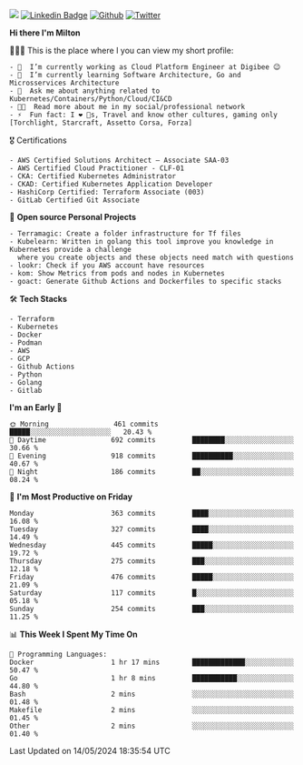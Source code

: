 ![](https://komarev.com/ghpvc/?username=miltlima&color=blueviolet) [![Linkedin Badge](https://img.shields.io/badge/-LinkedIn-blue?style=flat-square&logo=Linkedin&logoColor=white&link=https://www.linkedin.com/in/miltonlimaj/)](https://www.linkedin.com/in/miltonlimaj/) [![Github](https://img.shields.io/github/followers/miltlima?style=social)](https://github.com/miltlima?tab=followers) [![Twitter](https://img.shields.io/twitter/follow/milt_lima?style=social)](https://twitter.com/milt_lima)
 


     
**Hi there I'm Milton**

👨🏽‍💻 This is the place where I you can view my short profile:
```text
- 🔭  I’m currently working as Cloud Platform Engineer at Digibee 😉
- 🌱  I’m currently learning Software Architecture, Go and Microsservices Architecture
- 💬  Ask me about anything related to Kubernetes/Containers/Python/Cloud/CI&CD
- 👨‍💻  Read more about me in my social/professional network
- ⚡  Fun fact: I ❤️ 🐶s, Travel and know other cultures, gaming only [Torchlight, Starcraft, Assetto Corsa, Forza]
```
🎖 Certifications
```text
- AWS Certified Solutions Architect – Associate SAA-03
- AWS Certified Cloud Practitioner - CLF-01
- CKA: Certified Kubernetes Administrator
- CKAD: Certified Kubernetes Application Developer
- HashiCorp Certified: Terraform Associate (003)
- GitLab Certified Git Associate
```
📐 **Open source Personal Projects**

```text
- Terramagic: Create a folder infrastructure for Tf files
- Kubelearn: Written in golang this tool improve you knowledge in Kubernetes provide a challenge
  where you create objects and these objects need match with questions
- lookr: Check if you AWS account have resources
- kom: Show Metrics from pods and nodes in Kubernetes
- goact: Generate Github Actions and Dockerfiles to specific stacks
```
🛠 **Tech Stacks**

```text
- Terraform
- Kubernetes
- Docker
- Podman
- AWS
- GCP
- Github Actions
- Python
- Golang
- Gitlab
```         

<!--START_SECTION:waka-->
**I'm an Early 🐤** 

```text
🌞 Morning                461 commits         █████░░░░░░░░░░░░░░░░░░░░   20.43 % 
🌆 Daytime                692 commits         ████████░░░░░░░░░░░░░░░░░   30.66 % 
🌃 Evening                918 commits         ██████████░░░░░░░░░░░░░░░   40.67 % 
🌙 Night                  186 commits         ██░░░░░░░░░░░░░░░░░░░░░░░   08.24 % 
```
📅 **I'm Most Productive on Friday** 

```text
Monday                   363 commits         ████░░░░░░░░░░░░░░░░░░░░░   16.08 % 
Tuesday                  327 commits         ████░░░░░░░░░░░░░░░░░░░░░   14.49 % 
Wednesday                445 commits         █████░░░░░░░░░░░░░░░░░░░░   19.72 % 
Thursday                 275 commits         ███░░░░░░░░░░░░░░░░░░░░░░   12.18 % 
Friday                   476 commits         █████░░░░░░░░░░░░░░░░░░░░   21.09 % 
Saturday                 117 commits         █░░░░░░░░░░░░░░░░░░░░░░░░   05.18 % 
Sunday                   254 commits         ███░░░░░░░░░░░░░░░░░░░░░░   11.25 % 
```


📊 **This Week I Spent My Time On** 

```text
💬 Programming Languages: 
Docker                   1 hr 17 mins        █████████████░░░░░░░░░░░░   50.47 % 
Go                       1 hr 8 mins         ███████████░░░░░░░░░░░░░░   44.80 % 
Bash                     2 mins              ░░░░░░░░░░░░░░░░░░░░░░░░░   01.48 % 
Makefile                 2 mins              ░░░░░░░░░░░░░░░░░░░░░░░░░   01.45 % 
Other                    2 mins              ░░░░░░░░░░░░░░░░░░░░░░░░░   01.40 % 
```


 Last Updated on 14/05/2024 18:35:54 UTC
<!--END_SECTION:waka-->
